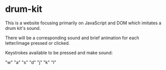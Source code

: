 # drum-kit

This is a website focusing primarily on JavaScript and DOM which imitates a drum kit's sound.

There will be a corresponding sound and brief animation for each letter/image pressed or clicked.

Keystrokes available to be pressed and make sound:

"w"
"a"
"s"
"d"
"j"
"k"
"l"